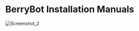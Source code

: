 # BerryBot Installation Manuals

![Screenshot_2](https://github.com/user-attachments/assets/4c5226be-e16c-4cd6-9dfb-21c693a824fd)
